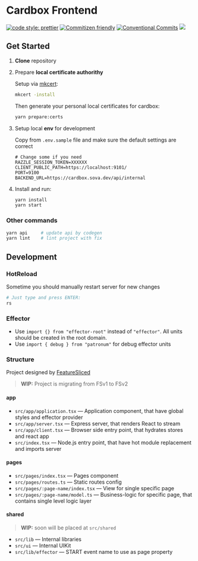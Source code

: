 # Cardbox Frontend

[![code style: prettier](https://img.shields.io/badge/code_style-prettier-ff69b4.svg)](http://prettier.io) [![Commitizen friendly](https://img.shields.io/badge/commitizen-friendly-brightgreen.svg)](http://commitizen.github.io/cz-cli/) [![Conventional Commits](https://img.shields.io/badge/Conventional%20Commits-1.0.0-yellow.svg)](https://conventionalcommits.org) [![](https://img.shields.io/badge/feature/slices-1.0-blue)](https://featureslices.dev/v1.0)

## Get Started

1. **Clone** repository

1. Prepare **local certificate authorithy**

    Setup via [mkcert](https://github.com/FiloSottile/mkcert):

    ```bash
    mkcert -install
    ```

    Then generate your personal local certificates for cardbox:

    ```bash
    yarn prepare:certs
    ```

1. Setup local **env** for development

    Copy from `.env.sample` file and make sure the default settings are correct

    ```properties
    # Change some if you need
    RAZZLE_SESSION_TOKEN=XXXXXX
    CLIENT_PUBLIC_PATH=https://localhost:9101/
    PORT=9100
    BACKEND_URL=https://cardbox.sova.dev/api/internal
    ```

1. Install and run:

    ```bash
    yarn install
    yarn start
    ```

### Other commands

```bash
yarn api     # update api by codegen
yarn lint    # lint project with fix
```

## Development

### HotReload

Sometime you should manually restart server for new changes

```bash
# Just type and press ENTER:
rs
```

### Effector

- Use `import {} from "effector-root"` instead of `"effector"`. All units should be created in the root domain.
- Use `import { debug } from "patronum"` for debug effector units

### Structure

Project designed by [FeatureSliced](https://feature-sliced.design/)

> **WIP:** Project is migrating from FSv1 to FSv2

#### app

- `src/app/application.tsx` — Application component, that have global styles and effector provider
- `src/app/server.tsx` — Express server, that renders React to stream
- `src/app/client.tsx` — Browser side entry point, that hydrates stores and react app
- `src/index.tsx` — Node.js entry point, that have hot module replacement and imports server

#### pages

- `src/pages/index.tsx` — Pages component
- `src/pages/routes.ts` — Static routes config
- `src/pages/:page-name/index.tsx` — View for single specific page
- `src/pages/:page-name/model.ts` — Business-logic for specific page, that contains single level logic layer

#### shared

> **WIP:** soon will be placed at `src/shared`

- `src/lib` — Internal libraries
- `src/ui` — Internal UIKit
- `src/lib/effector` — START event name to use as page property
